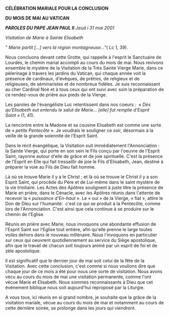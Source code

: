 **CÉLÉBRATION MARIALE POUR LA CONCLUSION**

**DU MOIS DE MAI AU VATICAN**

***PAROLES DU PAPE JEAN PAUL II*** *Jeud* *i 31 mai 2001*

*Visitation de Marie à Sainte Elisabeth*

" *Marie partit [...] vers la région montagneuse..."*( *Lc* 1, 39).

Nous concluons devant cette Grotte, qui rappelle à l'esprit le Sanctuaire de Lourdes, le chemin marial accompli au cours du mois de mai. Nous revivons ensemble le mystère de la Visitation de la Très Sainte Vierge Marie, dans ce pèlerinage à travers les jardins du Vatican, qui chaque année voit la présence de cardinaux, d'évêques, de prêtres, de religieux et de religieuses, de séminaristes et de nombreux fidèles. Je suis reconnaissant au cher Cardinal Noè et à tous ceux qui ont suivi avec soin la préparation de ce rendez-vous de prière aux pieds de la Vierge.

Les paroles de l'évangéliste Luc retentissent dans nos coeurs :  « *Dès qu'Elisabeth eut entendu le salut de Marie... [elle] fut remplie d'Esprit Saint* » (1, 41).

La rencontre entre la Madone et sa cousine Elisabeth est comme une sorte de « *petite Pentecôte* ». Je voudrais le souligner ce soir, désormais à la veille de la grande solennité de l'Esprit Saint.

Dans le récit évangélique, la Visitation suit immédiatement l'Annonciation :  la Sainte Vierge, qui porte en son sein le Fils conçu par l'oeuvre de l'Esprit Saint, rayonne autour d'elle de grâce et de joie spirituelle. C'est la présence de l'Esprit en Elle qui fait tressaillir de joie le Fils d'Elisabeth, Jean, destiné à préparer la voie au Fils de Dieu fait homme.

Là où se trouve Marie il y a le Christ ; et là où se trouve le Christ il y a son Esprit Saint, qui procède du Père et de Lui-même dans le saint mystère de la vie trinitaire. Les Actes des Apôtres soulignent à juste titre la présence de Marie en prière, dans le Cénacle, avec les Apôtres réunis dans l'attente de recevoir la « *puissance d'En-haut* ». Le « oui » de la Vierge, « fiat », attire le Don de Dieu sur l'humanité:  c'est ce qui se produit à la Pentecôte, comme lors de l'Annonciation. C'est ainsi que cela continue à se produire sur le chemin de l'Eglise.

Réunis en prière avec Marie, nous invoquons une abondante effusion de l'Esprit Saint sur l'Eglise tout entière, afin qu'elle prenne le large toutes voiles dehors dans le nouveau millénaire. Nous l'invoquons en particulier sur ceux qui oeuvrent quotidiennement au service du Siège apostolique, afin que le travail de chacun soit toujours animé par un esprit de foi et de zèle apostolique.

Il est significatif que le dernier jour de mai soit celui de la fête de la Visitation. Avec cette conclusion, c'est comme si nous voulions dire que chaque jour de ce mois a été pour nous une sorte de visitation. Nous avons vécu au cours du mois de mai une visitation permanente, comme l'ont vécue Marie et Elisabeth. Nous sommes reconnaissants à Dieu que cet événement biblique nous soit aujourd'hui reproposé par la Liturgie.

A vous tous, ici réunis en si grand nombre, je souhaite que la grâce de la visitation mariale, vécue au cours du mois de mai et notamment au cours de cette dernière soirée, se prolonge dans les jours qui viendront.